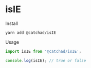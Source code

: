 # isIE

Install

```
yarn add @catchad/isIE
```

Usage

```javascript
import isIE from '@catchad/isIE';

console.log(isIE); // true or false
```
